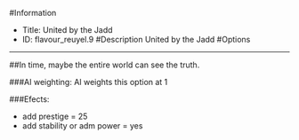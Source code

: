 #Information
 - Title: United by the Jadd
 - ID: flavour_reuyel.9
#Description
United by the Jadd
#Options

___
##In time, maybe the entire world can see the truth.

###AI weighting:
AI weights this option at 1


###Efects:<ul><li>add prestige = 25</li><li>add stability or adm power = yes</li></ul>
